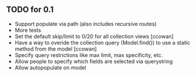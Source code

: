 ## TODO for 0.1

- Support populate via path (also includes recursive routes)
- More tests
- Set the default skip/limit to 0/20 for all collection views [ccowan]
- Have a way to overide the collection query (Model.find()) to use a static method from the model [ccowan]
- Specify query restrictions like max limit, max specificity, etc.
- Allow people to specify which fields are selected via querystring
- Allow autopopulate on model